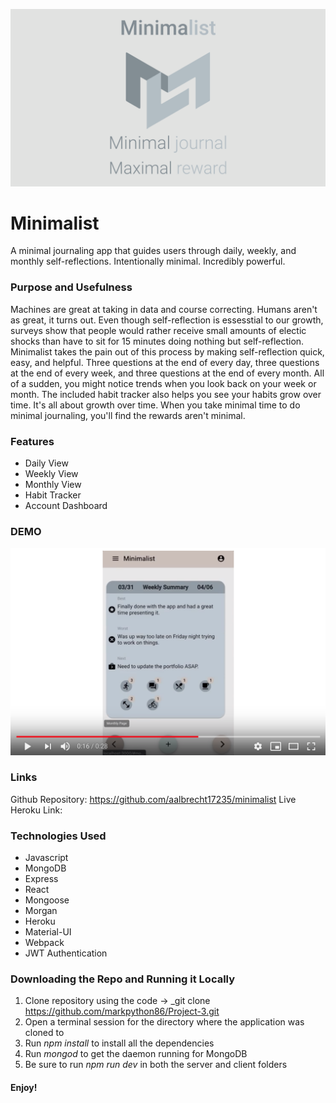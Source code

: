 ![](Minimalist.001.png)

# Minimalist
A minimal journaling app that guides users through daily, weekly, and monthly self-reflections. Intentionally minimal. Incredibly powerful.

### Purpose and Usefulness
Machines are great at taking in data and course correcting. Humans aren't as great, it turns out. Even though self-reflection is essesstial to our growth, surveys show that people would rather receive small amounts of electic shocks than have to sit for 15 minutes doing nothing but self-reflection. Minimalist takes the pain out of this process by making self-reflection quick, easy, and helpful. Three questions at the end of every day, three questions at the end of every week, and three questions at the end of every month. All of a sudden, you might notice trends when you look back on your week or month. The included habit tracker also helps you see your habits grow over time. It's all about growth over time. When you take minimal time to do minimal journaling, you'll find the rewards aren't minimal.

### Features
  * Daily View
  * Weekly View
  * Monthly View
  * Habit Tracker
  * Account Dashboard

### DEMO
[![Minimalist Demo](minimalist.png)](https://youtu.be/vMQijetKvCY "minimalist")

### Links
Github Repository: https://github.com/aalbrecht17235/minimalist
Live Heroku Link: 

### Technologies Used
  * Javascript
  * MongoDB
  * Express
  * React
  * Mongoose
  * Morgan
  * Heroku
  * Material-UI
  * Webpack
  * JWT Authentication
  
### Downloading the Repo and Running it Locally
1. Clone repository using the code -> _git clone https://github.com/markpython86/Project-3.git
2. Open a terminal session for the directory where the application was cloned to
3. Run *npm install* to install all the dependencies
4. Run *mongod* to get the daemon running for MongoDB
3. Be sure to run *npm run dev* in both the server and client folders

#### Enjoy!

